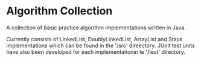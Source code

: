 # Algorithm Collection
A collection of basic practice algorithm implementations written in Java.
<br>

Currently consists of LinkedList, DoublyLinkedList, ArrayList and Stack implementations which can be found in the '/src' direectory. JUnit test units have also been developed for each implementationin te '/test' directory. 

